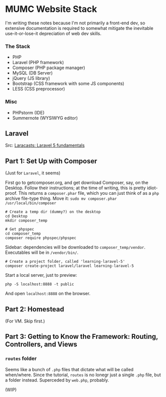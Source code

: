 # MUMC Website Stack

I'm writing these notes because I'm not primarily a front-end dev, so extensive documentation is required to somewhat mitigate the inevitable use-it-or-lose-it depreciation of web dev skills.

### The Stack

 - PHP
 - Laravel (PHP framework)
 - Composer (PHP package manager)
 - MySQL (DB Server)
 - jQuery (JS library)
 - Bootstrap (CSS framework with some JS components)
 - LESS (CSS preprocessor)

### Misc

 - PHPstorm (IDE)
 - Summernote (WYSIWYG editor)

## Laravel

Src: [Laracasts: Laravel 5 fundamentals](https://laracasts.com/series/laravel-5-fundamentals/episodes/1)

## Part 1: Set Up with Composer

(Just for `Laravel`, it seems)

First go to getcomposer.org, and get download Composer, say, on the Desktop. Follow their instructions; at the time of writing, this is pretty idiot-proof. This returns a `composer.phar` file, which you can just think of as a `php` archive file-type thing. Move it: `sudo mv composer.phar /usr/local/bin/composer`


```
# Create a temp dir (dummy?) on the desktop
cd Desktop
mkdir composer_temp

# Get phpspec
cd composer_temp
composer require phpspec/phpspec
```

Sidebar: dependencies will be downloaded to `composer_temp/vendor`. Executables will be in `/vendor/bin/`.

```
# Create a project folder, called 'learning-laravel-5'
composer create-project laravel/laravel learning-laravel-5
```

Start a local server, just to preview:

```
php -S localhost:8888 -t public
```

And open `localhost:8888` on the browser.

## Part 2: Homestead

(For VM. Skip first.)

## Part 3: Getting to Know the Framework: Routing, Controllers, and Views

### `routes` folder

Seems like a bunch of `.php` files that dictate what will be called when/where. Since the tutorial, `routes` is no lonegr just a single `.php` file, but a folder instead. Superceded by `web.php`, probably.

(WIP)
